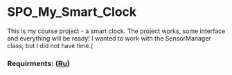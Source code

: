 # SPO_My_Smart_Clock
This is my course project - a smart clock.
The project works, some interface and everything will be ready!
I wanted to work with the SensorManager class, but I did not have time.(

### Requirments: ([Ru](https://github.com/Skindrila/My_Smart_Clock/blob/master/Documentation/SRS.md))
